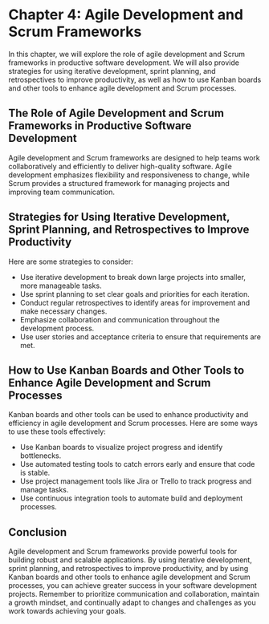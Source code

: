 Chapter 4: Agile Development and Scrum Frameworks
=================================================

In this chapter, we will explore the role of agile development and Scrum frameworks in productive software development. We will also provide strategies for using iterative development, sprint planning, and retrospectives to improve productivity, as well as how to use Kanban boards and other tools to enhance agile development and Scrum processes.

The Role of Agile Development and Scrum Frameworks in Productive Software Development
-------------------------------------------------------------------------------------

Agile development and Scrum frameworks are designed to help teams work collaboratively and efficiently to deliver high-quality software. Agile development emphasizes flexibility and responsiveness to change, while Scrum provides a structured framework for managing projects and improving team communication.

Strategies for Using Iterative Development, Sprint Planning, and Retrospectives to Improve Productivity
-------------------------------------------------------------------------------------------------------

Here are some strategies to consider:

* Use iterative development to break down large projects into smaller, more manageable tasks.
* Use sprint planning to set clear goals and priorities for each iteration.
* Conduct regular retrospectives to identify areas for improvement and make necessary changes.
* Emphasize collaboration and communication throughout the development process.
* Use user stories and acceptance criteria to ensure that requirements are met.

How to Use Kanban Boards and Other Tools to Enhance Agile Development and Scrum Processes
-----------------------------------------------------------------------------------------

Kanban boards and other tools can be used to enhance productivity and efficiency in agile development and Scrum processes. Here are some ways to use these tools effectively:

* Use Kanban boards to visualize project progress and identify bottlenecks.
* Use automated testing tools to catch errors early and ensure that code is stable.
* Use project management tools like Jira or Trello to track progress and manage tasks.
* Use continuous integration tools to automate build and deployment processes.

Conclusion
----------

Agile development and Scrum frameworks provide powerful tools for building robust and scalable applications. By using iterative development, sprint planning, and retrospectives to improve productivity, and by using Kanban boards and other tools to enhance agile development and Scrum processes, you can achieve greater success in your software development projects. Remember to prioritize communication and collaboration, maintain a growth mindset, and continually adapt to changes and challenges as you work towards achieving your goals.
